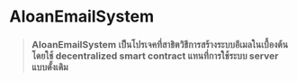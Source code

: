 # AloanEmailSystem
>### AloanEmailSystem เป็นโปรเจคที่สาธิตวิธีการสร้างระบบอีเมลในเบื้องต้นโดยใช้ decentralized smart contract แทนที่การใช้ระบบ server แบบดั้งเดิม
